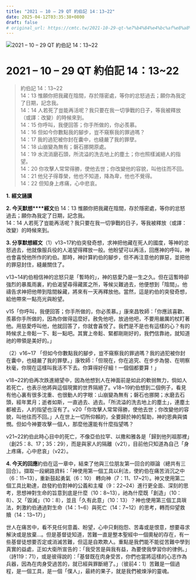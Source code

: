 ```yaml
---
title: "2021 – 10 – 29 QT 約伯記 14：13~22"
date: 2025-04-12T03:35:38+0800
draft: false
# original_url: https://cmtc.tw/2021-10-29-qt-%e7%b4%84%e4%bc%af%e8%a8%98-14%ef%bc%9a1322
---
```


![2021 – 10 – 29 QT 約伯記 14：13~22](/images/qt.jpg   "2021 – 10 – 29 QT 約伯記 14：13~22")

# 2021 – 10 – 29 QT 約伯記 14：13~22

> 約伯記 14：13~22  
> 14：13 惟願你把我藏在陰間，存於隱密處，等你的忿怒過去；願你為我定了日期，記念我。  
> 14：14 人若死了豈能再活呢？我只要在我一切爭戰的日子，等我被釋放（或譯：改變）的時候來到。  
> 14：15 你呼叫，我便回答；你手所做的，你必羨慕。  
> 14：16 但如今你數點我的腳步，豈不窺察我的罪過嗎？  
> 14：17 我的過犯被你封在囊中，也縫嚴了我的罪孽。  
> 14：18 山崩變為無有；磐石挪開原處。  
> 14：19 水流消磨石頭，所流溢的洗去地上的塵土；你也照樣滅絕人的指望。  
> 14：20 你攻擊人常常得勝，使他去世；你改變他的容貌，叫他往而不回。  
> 14：21 他兒子得尊榮，他也不知道，降為卑，他也不覺得。  
> 14：22 但知身上疼痛，心中悲哀。

**1.** **經文誦讀**

**2. 今天默想****經文**伯 14：13 惟願你把我藏在陰間，存於隱密處，等你的忿怒過去；願你為我定了日期，記念我。  
14：14 人若死了豈能再活呢？我只要在我一切爭戰的日子，等我被釋放（或譯：改變）的時候來到。

**3. 分享默想經文**（1）v13~17約伯突發奇想，求神把他藏在死人的國度，等神的忿怒過去，他就像服兵役的人渴望得釋放一般。他盼望可以再活，回應神的呼叫，神也會喜悅他所作的約伯。那時，神計算約伯的腳步，但不再注意他的罪惡，並把他的罪惡封住，縫嚴關住了。

v13~14約伯相信神的忿怒只是「暫時的」，神的慈愛乃是一生之久。但在這暫時卻強烈的暴風雨裏，約伯渴望尋得藏匿之所，等候災難過去，他便想到「陰間」。他禱告求神把他帶到陰間躲藏，將來有一天再釋放他。當然，這是約伯的突發奇想，給他帶來一點亮光與盼望。

v15「你呼叫，我便回答；你手所做的，你必羨慕。」康來昌牧師：「你應該喜歡、羨慕你手所做的，因為你做得這麼好。赦免他吧，放過他吧，不要用嚴厲的杖盯著他。用慈愛呼叫他，他就回答了，你就會喜悅了。我們是不是也有這樣的心？有的時候求上帝鬆一下、鬆一點吧。其實上帝鬆、緊都剛剛好的，我們信靠祂，就知道祂的帶領是美好的。」

（2）v16~17 「但如今你數點我的腳步，豈不窺察我的罪過嗎？我的過犯被你封在囊中，也縫嚴了我的罪孽。」康牧師：「但現在，你在追究、在步步為營、在明察秋毫，你現在這樣叫我活不下去。你算得好仔細！一個個都要算！」

v18~22約伯再次跌進絕望中，因為他想到人在神面前是如此的軟弱無力，倘如人若死亡，也表示他將與這個現實的世界隔絕了。v18~19約伯想到二個例子，看見有他心裏有很多沈重、也很動人的字眼：山崩變為無有；磐石也挪開；水磨去石頭，經年累月；逝者如斯，一直過去、過去。「所流溢的洗去地上的塵土」，連塵土都被去，人的指望也沒有了。v20「你攻擊人常常得勝，使他去世；你改變他的容貌，叫他往而不回。」人在世上一切所仰賴的，全要歸於神的幫助，神的恩典與憐憫。但如今神要攻擊一個人，那麼他還能有什麼指望嗎？

v21~22約伯此時心目中的死亡，不像亞伯拉罕、以撒和雅各是「歸到他列祖那裡」（創25：8、17；35：29），而是與家人的隔離（v21），目前他只知道為自己「身上疼痛，心中悲哀」（v22）。

**4. 今天的回應**約伯在這一章中，結束了他與三位朋友第一回合的辯論（總共有三回合）。擷取一段網路資料：「神使用第一個工具以利法，使約伯在痛苦消沉之中（6：11~13），重新鼓起勇氣（6：10） 轉向神（7：11、17~21）。神又使用第二個工具比勒達，啟發約伯對神的公義和主權（9：22~24）進行更全面、深刻的思考，思想神對生命的旨意到底是什麼（10：8~13），祂為什麼既「創造」（10：8）、又「毀滅」（10：8），並且「久有此意」（10：13）？神也使用第三個工具瑣法，刺激約伯通過對生命（14：1~6）與死亡（14：7~12）的思考，轉而仰望救贖（14：13~17）」

世人在痛苦中，看不見任何意義、盼望，心中只剩抱怨、苦毒或是恨意，想要尋求解決或是放棄…。但是基督徒知道，苦難一直是整本聖經中一個奧秘的存在，有一些基督徒想要否定或消滅苦難，但這是自欺欺人。重點是我們能不能從苦難中學到真實的益處，正如大衛所宣告的：「我受苦是與我有益，為要使我學習你的律例。」（詩119：71），或是彼得說的：「基督既在肉身受苦，你們也當將這樣的心志作為兵器，因為在肉身受過苦的，就已經與罪斷絕了。」（彼前4：1）苦難是一個過程，是一個工具，是一個「僕人」，最終的果子，就是我們被煉淨的靈魂。